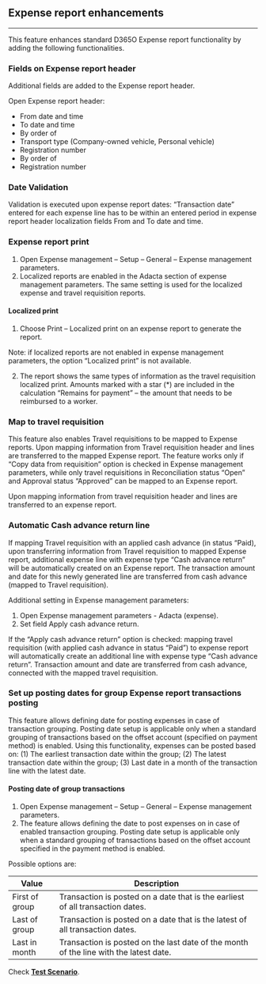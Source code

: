 ## **Expense report enhancements**
---

This feature enhances standard D365O Expense report functionality by adding the following functionalities.

### **Fields on Expense report header**

Additional fields are added to the Expense report header.

Open Expense report header:
   - From date and time 
   - To date and time 
   - By order of 
   - Transport type (Company-owned vehicle, Personal vehicle) 
   - Registration number 
   - By order of 
   - Registration number 

### **Date Validation**
   
Validation is executed upon expense report dates: “Transaction date” entered for each expense line has to be within an entered period in expense report header localization fields From and To date and time.

### **Expense report print**


1. Open Expense management – Setup – General – Expense management parameters.
2. Localized reports are enabled in the Adacta section of expense management parameters. The same setting is used for the localized expense and travel requisition reports.

#### Localized print

1. Choose Print – Localized print on an expense report to generate the report. 

Note: if localized reports are not enabled in expense management parameters, the option “Localized print” is not available. 
 
2. The report shows the same types of information as the travel requisition localized print.
Amounts marked with a star (*) are included in the calculation “Remains for payment” – the amount that needs to be reimbursed to a worker.

### **Map to travel requisition**

This feature also enables Travel requisitions to be mapped to Expense reports. Upon mapping information from Travel requisition header and lines are transferred to the mapped Expense report. The feature works only if “Copy data from requisition” option is checked in Expense management parameters, while only travel requisitions in Reconciliation status “Open” and Approval status “Approved” can be mapped to an Expense report.

Upon mapping information from travel requisition header and lines are transferred to an expense report.

### **Automatic Cash advance return line**

If mapping Travel requisition with an applied cash advance (in status “Paid), upon transferring information from Travel requisition to mapped Expense report, additional expense line with expense type “Cash advance return” will be automatically created on an Expense report. The transaction amount and date for this newly generated line are transferred from cash advance (mapped to Travel requisition).

Additional setting in Expense management parameters: 
1. Open Expense management parameters - Adacta (expense).
2. Set field Apply cash advance return.

If the “Apply cash advance return” option is checked: mapping travel requisition (with applied cash advance in status “Paid”) to expense report will automatically create an additional line with expense type “Cash advance return”. Transaction amount and date are transferred from cash advance, connected with the mapped travel requisition.


### **Set up posting dates for group Expense report transactions posting**

This feature allows defining date for posting expenses in case of transaction grouping. Posting date setup is applicable only when a standard grouping of transactions based on the offset account (specified on payment method) is enabled. Using this functionality, expenses can be posted based on: (1) The earliest transaction date within the group; (2) The latest transaction date within the group; (3) Last date in a month of the transaction line with the latest date.

#### Posting date of group transactions

1. Open Expense management – Setup – General – Expense management parameters.
2. The feature allows defining the date to post expenses on in case of enabled transaction grouping. Posting date setup is applicable only when a standard grouping of transactions based on the offset account specified in the payment method is enabled. 
 
Possible options are:


|**Value**  |**Description**  |
|--|--|
|First of group  |Transaction is posted on a date that is the earliest of all transaction dates.  |
|Last of group  | Transaction is posted on a date that is the latest of all transaction dates. |
|Last in month |Transaction is posted on the last date of the month of the line with the latest date. |

 
Check **[Test Scenario](Travel-and-Expenses-Test-Scenario.zip)**.